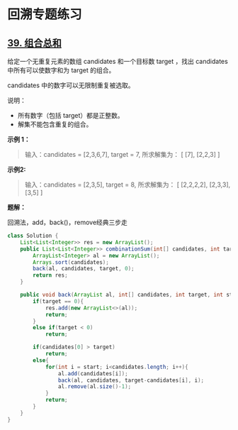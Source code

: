 # 回溯专题练习

## [39. 组合总和](https://leetcode-cn.com/problems/combination-sum/)

给定一个无重复元素的数组 candidates 和一个目标数 target ，找出 candidates 中所有可以使数字和为 target 的组合。

candidates 中的数字可以无限制重复被选取。

说明：

- 所有数字（包括 target）都是正整数。
- 解集不能包含重复的组合。 

**示例 1：**

> 输入：candidates = [2,3,6,7], target = 7,
> 所求解集为：
> [
>   [7],
>   [2,2,3]
> ]

**示例2:** 

> 输入：candidates = [2,3,5], target = 8,
> 所求解集为：
> [
>   [2,2,2,2],
>   [2,3,3],
>   [3,5]
> ]

**题解：**

回溯法，add，back()，remove经典三步走

```Java
class Solution {
    List<List<Integer>> res = new ArrayList();
    public List<List<Integer>> combinationSum(int[] candidates, int target) {
        ArrayList<Integer> al = new ArrayList();
        Arrays.sort(candidates);
        back(al, candidates, target, 0);
        return res;
    }

    public void back(ArrayList al, int[] candidates, int target, int start){
        if(target == 0){
            res.add(new ArrayList<>(al));
            return;
        }
        else if(target < 0)
            return;

        if(candidates[0] > target)
            return;
        else{
            for(int i = start; i<candidates.length; i++){
                al.add(candidates[i]);
                back(al, candidates, target-candidates[i], i);
                al.remove(al.size()-1);
            }
            return;
        }
    }
}
```

